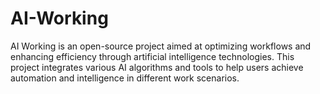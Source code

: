 # AI-Working
AI Working is an open-source project aimed at optimizing workflows and enhancing efficiency through artificial intelligence technologies. This project integrates various AI algorithms and tools to help users achieve automation and intelligence in different work scenarios.
